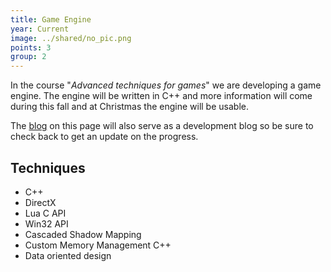 ```yaml
---
title: Game Engine
year: Current
image: ../shared/no_pic.png
points: 3
group: 2
---
```


In the course "_Advanced techniques for games_" we are developing a game
engine. The engine will be written in C++ and more information will
come during this fall and at Christmas the engine will be usable.

The [blog](/ "Blog") on this page will also serve as a development
blog so be sure to check back to get an update on the progress.

## Techniques ##
- C++
- DirectX
- Lua C API
- Win32 API
- Cascaded Shadow Mapping
- Custom Memory Management C++
- Data oriented design
